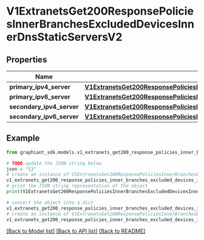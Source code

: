 # V1ExtranetsGet200ResponsePoliciesInnerBranchesExcludedDevicesInnerDnsStaticServersV2


## Properties

Name | Type | Description | Notes
------------ | ------------- | ------------- | -------------
**primary_ipv4_server** | [**V1ExtranetsGet200ResponsePoliciesInnerBranchesExcludedDevicesInnerDnsCloudflareServersInner**](V1ExtranetsGet200ResponsePoliciesInnerBranchesExcludedDevicesInnerDnsCloudflareServersInner.md) |  | [optional] 
**primary_ipv6_server** | [**V1ExtranetsGet200ResponsePoliciesInnerBranchesExcludedDevicesInnerDnsCloudflareServersInner**](V1ExtranetsGet200ResponsePoliciesInnerBranchesExcludedDevicesInnerDnsCloudflareServersInner.md) |  | [optional] 
**secondary_ipv4_server** | [**V1ExtranetsGet200ResponsePoliciesInnerBranchesExcludedDevicesInnerDnsCloudflareServersInner**](V1ExtranetsGet200ResponsePoliciesInnerBranchesExcludedDevicesInnerDnsCloudflareServersInner.md) |  | [optional] 
**secondary_ipv6_server** | [**V1ExtranetsGet200ResponsePoliciesInnerBranchesExcludedDevicesInnerDnsCloudflareServersInner**](V1ExtranetsGet200ResponsePoliciesInnerBranchesExcludedDevicesInnerDnsCloudflareServersInner.md) |  | [optional] 

## Example

```python
from graphiant_sdk.models.v1_extranets_get200_response_policies_inner_branches_excluded_devices_inner_dns_static_servers_v2 import V1ExtranetsGet200ResponsePoliciesInnerBranchesExcludedDevicesInnerDnsStaticServersV2

# TODO update the JSON string below
json = "{}"
# create an instance of V1ExtranetsGet200ResponsePoliciesInnerBranchesExcludedDevicesInnerDnsStaticServersV2 from a JSON string
v1_extranets_get200_response_policies_inner_branches_excluded_devices_inner_dns_static_servers_v2_instance = V1ExtranetsGet200ResponsePoliciesInnerBranchesExcludedDevicesInnerDnsStaticServersV2.from_json(json)
# print the JSON string representation of the object
print(V1ExtranetsGet200ResponsePoliciesInnerBranchesExcludedDevicesInnerDnsStaticServersV2.to_json())

# convert the object into a dict
v1_extranets_get200_response_policies_inner_branches_excluded_devices_inner_dns_static_servers_v2_dict = v1_extranets_get200_response_policies_inner_branches_excluded_devices_inner_dns_static_servers_v2_instance.to_dict()
# create an instance of V1ExtranetsGet200ResponsePoliciesInnerBranchesExcludedDevicesInnerDnsStaticServersV2 from a dict
v1_extranets_get200_response_policies_inner_branches_excluded_devices_inner_dns_static_servers_v2_from_dict = V1ExtranetsGet200ResponsePoliciesInnerBranchesExcludedDevicesInnerDnsStaticServersV2.from_dict(v1_extranets_get200_response_policies_inner_branches_excluded_devices_inner_dns_static_servers_v2_dict)
```
[[Back to Model list]](../README.md#documentation-for-models) [[Back to API list]](../README.md#documentation-for-api-endpoints) [[Back to README]](../README.md)


